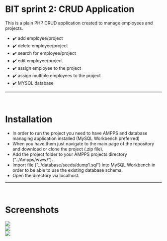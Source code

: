 # BIT sprint 2: CRUD Application

This is a plain PHP CRUD application created to manage employees and projects. 

- :heavy_check_mark: add employee/project
- :heavy_check_mark: delete employee/project
- :heavy_check_mark: search for employee/project
- :heavy_check_mark: edit employee/project
- :heavy_check_mark: assign employee to the project
- :heavy_check_mark: assign multiple employees to the project
- :heavy_check_mark: MYSQL database
___ 
<br>


# Installation

- In order to run the project you need to have AMPPS and database managing application installed (MySQL Workbench preferred) 
- When you have them just navigate to the main page of the repository and download or clone the project (.zip file). 
- Add the project folder to your AMPPS projects directory ("../Ampps/www/"). 
- Import file ("../database/seeds/dump1.sql") into MySQL Workbench in order to be able to use the existing database schema.
- Open the directory via localhost.
___
<br>


# Screenshots

<div>
    <img src="resources/pic1.png"/><br>
    <img src="resources/pic2.png"/><br>
    <img src="resources/pic3.png"/><br>
</div>
